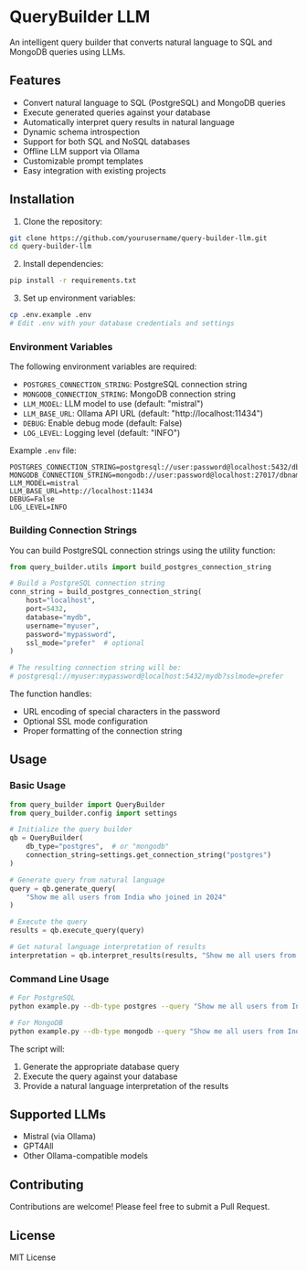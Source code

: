 # QueryBuilder LLM

An intelligent query builder that converts natural language to SQL and MongoDB queries using LLMs.

## Features

- Convert natural language to SQL (PostgreSQL) and MongoDB queries
- Execute generated queries against your database
- Automatically interpret query results in natural language
- Dynamic schema introspection
- Support for both SQL and NoSQL databases
- Offline LLM support via Ollama
- Customizable prompt templates
- Easy integration with existing projects

## Installation

1. Clone the repository:

```bash
git clone https://github.com/yourusername/query-builder-llm.git
cd query-builder-llm
```

2. Install dependencies:

```bash
pip install -r requirements.txt
```

3. Set up environment variables:

```bash
cp .env.example .env
# Edit .env with your database credentials and settings
```

### Environment Variables

The following environment variables are required:

- `POSTGRES_CONNECTION_STRING`: PostgreSQL connection string
- `MONGODB_CONNECTION_STRING`: MongoDB connection string
- `LLM_MODEL`: LLM model to use (default: "mistral")
- `LLM_BASE_URL`: Ollama API URL (default: "http://localhost:11434")
- `DEBUG`: Enable debug mode (default: False)
- `LOG_LEVEL`: Logging level (default: "INFO")

Example `.env` file:

```env
POSTGRES_CONNECTION_STRING=postgresql://user:password@localhost:5432/dbname
MONGODB_CONNECTION_STRING=mongodb://user:password@localhost:27017/dbname
LLM_MODEL=mistral
LLM_BASE_URL=http://localhost:11434
DEBUG=False
LOG_LEVEL=INFO
```

### Building Connection Strings

You can build PostgreSQL connection strings using the utility function:

```python
from query_builder.utils import build_postgres_connection_string

# Build a PostgreSQL connection string
conn_string = build_postgres_connection_string(
    host="localhost",
    port=5432,
    database="mydb",
    username="myuser",
    password="mypassword",
    ssl_mode="prefer"  # optional
)

# The resulting connection string will be:
# postgresql://myuser:mypassword@localhost:5432/mydb?sslmode=prefer
```

The function handles:

- URL encoding of special characters in the password
- Optional SSL mode configuration
- Proper formatting of the connection string

## Usage

### Basic Usage

```python
from query_builder import QueryBuilder
from query_builder.config import settings

# Initialize the query builder
qb = QueryBuilder(
    db_type="postgres",  # or "mongodb"
    connection_string=settings.get_connection_string("postgres")
)

# Generate query from natural language
query = qb.generate_query(
    "Show me all users from India who joined in 2024"
)

# Execute the query
results = qb.execute_query(query)

# Get natural language interpretation of results
interpretation = qb.interpret_results(results, "Show me all users from India who joined in 2024")
```

### Command Line Usage

```bash
# For PostgreSQL
python example.py --db-type postgres --query "Show me all users from India who joined in 2024"

# For MongoDB
python example.py --db-type mongodb --query "Show me all users from India who joined in 2024"
```

The script will:

1. Generate the appropriate database query
2. Execute the query against your database
3. Provide a natural language interpretation of the results

## Supported LLMs

- Mistral (via Ollama)
- GPT4All
- Other Ollama-compatible models

## Contributing

Contributions are welcome! Please feel free to submit a Pull Request.

## License

MIT License
